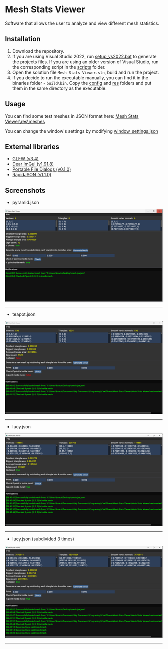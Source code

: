 # Mesh Stats Viewer
Software that allows the user to analyze and view different mesh statistics.

## Installation
1. Download the repository.
2. If you are using Visual Studio 2022, run [setup_vs2022.bat](https://github.com/Coopjmz/Mesh-Stats-Viewer/blob/main/setup_vs2022.bat) to generate the projects files. If you are using an older version of Visual Studio, run the corresponding script in the [scripts](https://github.com/Coopjmz/Mesh-Stats-Viewer/tree/main/scripts) folder.
3. Open the solution file `Mesh Stats Viewer.sln`, build and run the project.
4. If you decide to run the executable manually, you can find it in the binaries folder - `build\bin`. Copy the [config](https://github.com/Coopjmz/Mesh-Stats-Viewer/tree/main/Mesh%20Stats%20Viewer/config) and [res](https://github.com/Coopjmz/Mesh-Stats-Viewer/tree/main/Mesh%20Stats%20Viewer/res) folders and put them in the same directory as the executable.

## Usage
You can find some test meshes in JSON format here: [Mesh Stats Viewer\res\meshes](https://github.com/Coopjmz/Mesh-Stats-Viewer/tree/main/Mesh%20Stats%20Viewer/res/meshes)

You can change the window's settings by modifying [window_settings.json](https://github.com/Coopjmz/Mesh-Stats-Viewer/blob/main/Mesh%20Stats%20Viewer/config/window_settings.json)

## External libraries
- [GLFW (v3.4)](https://github.com/glfw/glfw)
- [Dear ImGui (v1.91.8)](https://github.com/ocornut/imgui)
- [Portable File Dialogs (v0.1.0)](https://github.com/samhocevar/portable-file-dialogs)
- [RapidJSON (v1.1.0)](https://github.com/Tencent/rapidjson)

## Screenshots
- pyramid.json

![pyramid.png](https://github.com/Coopjmz/Mesh-Stats-Viewer/blob/main/screenshots/pyramid.png)

***
- teapot.json

![teapot.png](https://github.com/Coopjmz/Mesh-Stats-Viewer/blob/main/screenshots/teapot.png)

***
- lucy.json

![lucy.png](https://github.com/Coopjmz/Mesh-Stats-Viewer/blob/main/screenshots/lucy.png)

***
- lucy.json (subdivided 3 times)

![lucy_subdivided_x12.png](https://github.com/Coopjmz/Mesh-Stats-Viewer/blob/main/screenshots/lucy_subdivided_x12.png)

***